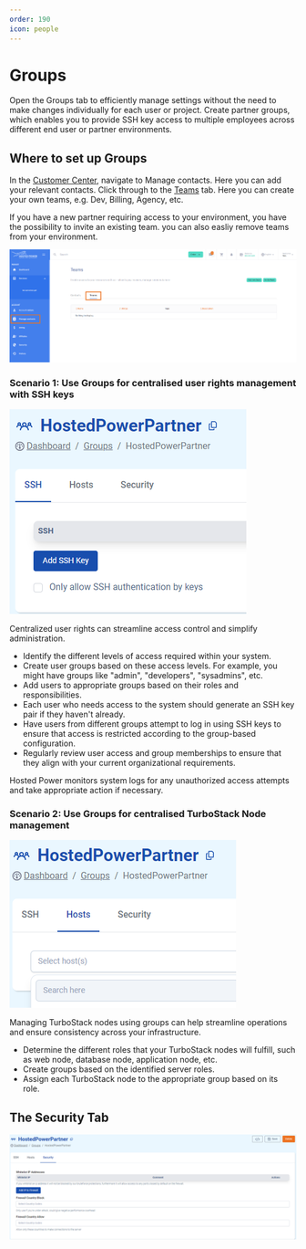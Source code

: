 ```yaml
---
order: 190
icon: people
---
```


# Groups

Open the Groups tab to efficiently manage settings without the need to make changes individually for each user or project. Create partner groups, which enables you to provide SSH key access to multiple employees across different end user or partner environments.

## Where to set up Groups
In the [Customer Center](https://portal.hosted-power.com/), navigate to Manage contacts. Here you can add your relevant contacts. 
Click through to the [Teams](https://portal.hosted-power.com/profiles/teams/) tab. Here you can create your own teams, e.g. Dev, Billing, Agency, etc.

If you have a new partner requiring access to your environment, you have the possibility to invite an existing team. you can also easliy remove teams from your environment.

![CreateTeams](../img/turbostackapp/groups/ManageContacts.png)

### Scenario 1: Use Groups for centralised user rights management with SSH keys

![SSHTab](../img/turbostackapp/groups/SSHTab.png)

Centralized user rights can streamline access control and simplify administration.

* Identify the different levels of access required within your system.
* Create user groups based on these access levels. For example, you might have groups like "admin", "developers", "sysadmins", etc.
* Add users to appropriate groups based on their roles and responsibilities.
* Each user who needs access to the system should generate an SSH key pair if they haven't already.
* Have users from different groups attempt to log in using SSH keys to ensure that access is restricted according to the group-based configuration.
* Regularly review user access and group memberships to ensure that they align with your current organizational requirements.

Hosted Power monitors system logs for any unauthorized access attempts and take appropriate action if necessary.

### Scenario 2: Use Groups for centralised TurboStack Node management 

![HostsTab](../img/turbostackapp/groups/HostsTab.png)

Managing TurboStack nodes using groups can help streamline operations and ensure consistency across your infrastructure.

* Determine the different roles that your TurboStack nodes will fulfill, such as web node, database node, application node, etc.
* Create groups based on the identified server roles.
* Assign each TurboStack node to the appropriate group based on its role.

## The Security Tab

![HostsTab](../img/turbostackapp/groups/SecurityTab.png)
